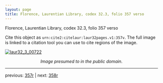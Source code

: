 ```yaml
---
layout: page
title: Florence, Laurentian Library, codex 32.3, folio 357 verso
---
```


Florence, Laurentian Library, codex 32.3, folio 357 verso

Cite this object as `urn:cite2:citelaur:laur32pages.v1:357v`.  The full image is linked to a citation tool you can use to cite regions of the image.

[![laur32_3_00722](http://www.homermultitext.org/iipsrv?IIIF=/project/homer/pyramidal/deepzoom/citelaur/laur32imgs/v1/laur32_3_00722.tif/full/800,/0/default.jpg)](http://www.homermultitext.org/ict2/?urn=urn:cite2:citelaur:laur32imgs.v1:laur32_3_00722) 

<p style="text-align: center; font-style: italic;">Image presumed to in the public domain.</p>

---

previous: [357r](../357r/) | next: [358r](../358r/)